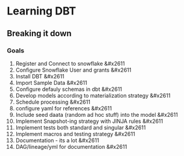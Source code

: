 # Learning DBT
## Breaking it down
### Goals 
1. Register and Connect to snowflake &#x2611
2. Configure Snowflake User and grants &#x2611
3. Install DBT &#x2611
4. Import Sample Data &#x2611
5. Configure defauly schemas in dbt &#x2611
6. Develop models according to materialization strategy &#x2611
7. Schedule processing &#x2611
8. configure yaml for references &#x2611
9. Include seed daata (random ad hoc stuff) into the model &#x2611
10. Implement Snapshot-ing strategy with JINJA rules &#x2611
11. Implement tests both standard and singular &#x2611
12. Implement macros and testing strategy &#x2611
13. Documentation - its a lot &#x2611
14. DAG/lineage/yml for documentation &#x2611 
